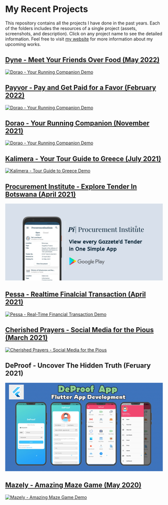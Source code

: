 # My Recent Projects     
This repository contains all the projects I have done in the past years. Each of the folders includes the resources of a single project (assets, screenshots, and description). Click on any project name to see the detailed information. Feel free to visit [my website](https://kaykobadreza.com) for more information about my upcoming works. 

## [Dyne - Meet Your Friends Over Food (May 2022)](https://kaykobadreza.com/portfolio/dorao/)
[![Dorao - Your Running Companion Demo](https://img.youtube.com/vi/B4LK4H7Z5AI/0.jpg)](https://www.youtube.com/watch?v=B4LK4H7Z5AI)    

## [Payvor - Pay and Get Paid for a Favor (February 2022)](https://kaykobadreza.com/portfolio/dorao/)
[![Dorao - Your Running Companion Demo](https://img.youtube.com/vi/B4LK4H7Z5AI/0.jpg)](https://www.youtube.com/watch?v=B4LK4H7Z5AI)    

## [Dorao - Your Running Companion (November 2021)](https://kaykobadreza.com/portfolio/dorao/)
[![Dorao - Your Running Companion Demo](https://img.youtube.com/vi/B4LK4H7Z5AI/0.jpg)](https://www.youtube.com/watch?v=B4LK4H7Z5AI)    

## [Kalimera - Your Tour Guide to Greece (July 2021)](https://kaykobadreza.com/portfolio/kalimera/)
[![Kalimera - Tour Guide to Greece Demo](https://img.youtube.com/vi/N0n662KjVOU/0.jpg)](https://www.youtube.com/watch?v=N0n662KjVOU)

## [Procurement Institute - Explore Tender In Botswana (April 2021)](https://kaykobadreza.com/portfolio/procurement-institute/)
![Procurement Institute - Explore Tenders in Botswana](assets/pi.jpeg)    

## [Pessa - Realtime Finalcial Transaction (April 2021)](https://kaykobadreza.com/portfolio/mazely/)
[![Pessa - Real-Time Financial Transaction Demo](https://img.youtube.com/vi/e7P2X0ZKMLQ/0.jpg)](https://www.youtube.com/watch?v=e7P2X0ZKMLQ)    

## [Cherished Prayers - Social Media for the Pious (March 2021)](https://kaykobadreza.com/portfolio/cherished-prayers/)
[![Cherished Prayers - Social Media for the Pious](https://img.youtube.com/vi/Zzmjo8LxoKw/0.jpg)](https://www.youtube.com/watch?v=Zzmjo8LxoKw)      

## DeProof - Uncover The Hidden Truth (Feruary 2021)
![DeProof - Uncover The Hidden Truth](assets/deproof.png)     

## [Mazely - Amazing Maze Game (May 2020)](https://kaykobadreza.com/portfolio/mazely/)
[![Mazely - Amazing Maze Game Demo](https://img.youtube.com/vi/gQTA6-ArCQU/0.jpg)](https://www.youtube.com/watch?v=gQTA6-ArCQU)


